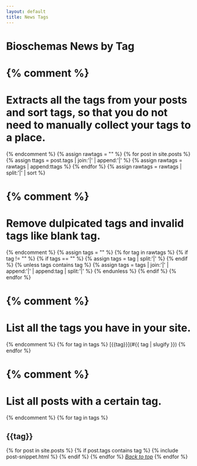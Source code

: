 ```yaml
---
layout: default
title: News Tags
---
```

# Bioschemas News by Tag

{% comment %}
=======================
Extracts all the tags from your posts and sort tags, so that you do not need to manually collect your tags to a place.
=======================
{% endcomment %}
{% assign rawtags = "" %}
{% for post in site.posts %}
	{% assign ttags = post.tags | join:'|' | append:'|' %}
	{% assign rawtags = rawtags | append:ttags %}
{% endfor %}
{% assign rawtags = rawtags | split:'|' | sort %}

{% comment %}
=======================
Remove dulpicated tags and invalid tags like blank tag.
=======================
{% endcomment %}
{% assign tags = "" %}
{% for tag in rawtags %}
	{% if tag != "" %}
		{% if tags == "" %}
			{% assign tags = tag | split:'|' %}
		{% endif %}
		{% unless tags contains tag %}
			{% assign tags = tags | join:'|' | append:'|' | append:tag | split:'|' %}
		{% endunless %}
	{% endif %}
{% endfor %}

{% comment %}
=======================
List all the tags you have in your site.
=======================
{% endcomment %}
{% for tag in tags %}
[{{tag}}](#{{ tag | slugify }})
{% endfor %}

{% comment %}
=======================
List all posts with a certain tag.
=======================
{% endcomment %}
{% for tag in tags %}
## {{tag}}
  {% for post in site.posts %}
    {% if post.tags contains tag %}
{% include post-snippet.html %}
    {% endif %}
  {% endfor %}
_[Back to top](#top)_
{% endfor %}
